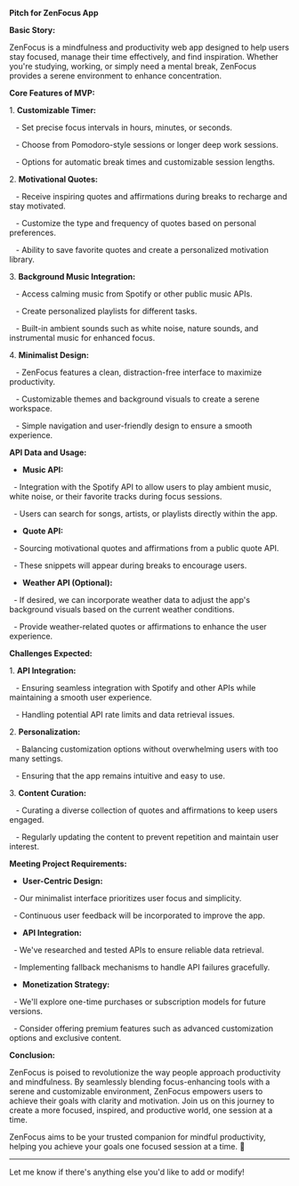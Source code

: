 **Pitch for ZenFocus App**

**Basic Story:**

ZenFocus is a mindfulness and productivity web app designed to help users stay focused, manage their time effectively, and find inspiration. Whether you're studying, working, or simply need a mental break, ZenFocus provides a serene environment to enhance concentration.

**Core Features of MVP:**

1\. **Customizable Timer:** 

   - Set precise focus intervals in hours, minutes, or seconds.

   - Choose from Pomodoro-style sessions or longer deep work sessions.

   - Options for automatic break times and customizable session lengths.

2\. **Motivational Quotes:** 

   - Receive inspiring quotes and affirmations during breaks to recharge and stay motivated.

   - Customize the type and frequency of quotes based on personal preferences.

   - Ability to save favorite quotes and create a personalized motivation library.

3\. **Background Music Integration:**

   - Access calming music from Spotify or other public music APIs.

   - Create personalized playlists for different tasks.

   - Built-in ambient sounds such as white noise, nature sounds, and instrumental music for enhanced focus.

4\. **Minimalist Design:**

   - ZenFocus features a clean, distraction-free interface to maximize productivity.

   - Customizable themes and background visuals to create a serene workspace.

   - Simple navigation and user-friendly design to ensure a smooth experience.

**API Data and Usage:**

- **Music API:** 

  - Integration with the Spotify API to allow users to play ambient music, white noise, or their favorite tracks during focus sessions.

  - Users can search for songs, artists, or playlists directly within the app.

- **Quote API:** 

  - Sourcing motivational quotes and affirmations from a public quote API.

  - These snippets will appear during breaks to encourage users.

- **Weather API (Optional):**

  - If desired, we can incorporate weather data to adjust the app's background visuals based on the current weather conditions.

  - Provide weather-related quotes or affirmations to enhance the user experience.

**Challenges Expected:**

1\. **API Integration:**

   - Ensuring seamless integration with Spotify and other APIs while maintaining a smooth user experience.

   - Handling potential API rate limits and data retrieval issues.

2\. **Personalization:**

   - Balancing customization options without overwhelming users with too many settings.

   - Ensuring that the app remains intuitive and easy to use.

3\. **Content Curation:**

   - Curating a diverse collection of quotes and affirmations to keep users engaged.

   - Regularly updating the content to prevent repetition and maintain user interest.

**Meeting Project Requirements:**

- **User-Centric Design:**

  - Our minimalist interface prioritizes user focus and simplicity.

  - Continuous user feedback will be incorporated to improve the app.

- **API Integration:**

  - We've researched and tested APIs to ensure reliable data retrieval.

  - Implementing fallback mechanisms to handle API failures gracefully.

- **Monetization Strategy:**

  - We'll explore one-time purchases or subscription models for future versions.

  - Consider offering premium features such as advanced customization options and exclusive content.

**Conclusion:**

ZenFocus is poised to revolutionize the way people approach productivity and mindfulness. By seamlessly blending focus-enhancing tools with a serene and customizable environment, ZenFocus empowers users to achieve their goals with clarity and motivation. Join us on this journey to create a more focused, inspired, and productive world, one session at a time.

ZenFocus aims to be your trusted companion for mindful productivity, helping you achieve your goals one focused session at a time. 🌟

---

Let me know if there's anything else you'd like to add or modify!
